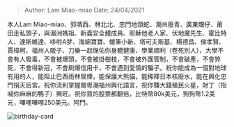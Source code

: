 > Author: Lam Miao-miao
> Date: 24/04/2021





本人Lam Miao-miao、郭嘖西、林北北、忠門地頭蛇、潮州廢青、廣東爛仔、莆田走私頭子，與湄洲媽祖、新義安全體成員、耶穌他老人家、伏地魔先生、霍比特人、達斯維達、哆啦A梦、海綿寶寶、蠟筆小新、塔可夫斯基、楊德昌、侯孝賢、賈樟柯、福州人販子、刀樂一起保佑你身體健康、學業順利（卷死別人），大學不會有人吸毒，不會被爆頭，不會被掛樹枝，不會被外匯管制，不會破產，不會猝死，不會得新冠，不會刷爆信用卡，不會遇到愛情的騙子。祝你能成為一個對地球有用的人，能阻止巴西雨林冒煙，能保護大熊貓，能稀釋日本核廢水，能在興化忠門捐天后宮。祝你流利掌握閩粵潮福州興化語言，祝你賺大錢殖民火星，財丁（指喊你麻麻的鴨子）興旺。祝你買的股票都翻倍，比特幣80k美元，狗狗幣1.2美元，嗶哩嗶哩250美元。阿門。

![birthday-card](../assets/telegram-cloud-photo-size-5-6138470334819577322-y.jpg)